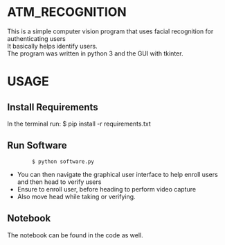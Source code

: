 # ATM_RECOGNITION
This is a simple computer vision program that uses facial recognition for authenticating users 
<br>It basically helps identify users.
<br> The program was written in python 3 and the GUI with tkinter.

# USAGE

Install Requirements
--------
In the terminal run:
            $ pip install -r requirements.txt 


Run Software 
--------
            $ python software.py

- You can then navigate the graphical user interface to help enroll users and then head to verify users
- Ensure to enroll user, before heading to perform video capture
- Also move head while taking or verifying.


Notebook
-------
The notebook can be found in the code as well.

